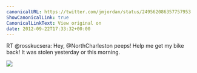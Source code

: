 ```yaml
---
canonicalURL: https://twitter.com/jmjordan/status/249562086357757953
ShowCanonicalLink: true
CanonicalLinkText: View original on
date: 2012-09-22T17:33:32+00:00
---
```

RT @rosskucsera: Hey, @NorthCharleston peeps! Help me get my bike back! It was stolen yesterday or this morning.

![](/images/249562086357757953-A3acAawCYAACSCd.jpg)